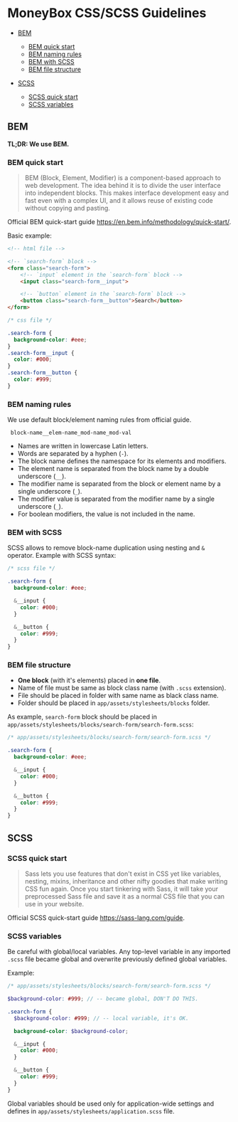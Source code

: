 # MoneyBox CSS/SCSS Guidelines

* [BEM](#BEM)
  * [BEM quick start](#BEM-quick-start)
  * [BEM naming rules](#BEM-naming-rules)
  * [BEM with SCSS](#BEM-with-SCSS)
  * [BEM file structure](#BEM-file-structure)

* [SCSS](#SCSS)
  * [SCSS quick start](#SCSS-quick-start)
  * [SCSS variables](#SCSS-variables)

## BEM

**TL;DR: We use BEM.**

### BEM quick start

> BEM (Block, Element, Modifier) is a component-based approach to web development. The idea behind it is to divide the user interface into independent blocks. This makes interface development easy and fast even with a complex UI, and it allows reuse of existing code without copying and pasting.

Official BEM quick-start guide https://en.bem.info/methodology/quick-start/.

Basic example:

```html
<!-- html file -->

<!-- `search-form` block -->
<form class="search-form">
    <!-- `input` element in the `search-form` block -->
    <input class="search-form__input">

    <!-- `button` element in the `search-form` block -->
    <button class="search-form__button">Search</button>
</form>
```

```css
/* css file */

.search-form {
  background-color: #eee;
}
.search-form__input {
  color: #000;
}
.search-form__button {
  color: #999;
}
```

### BEM naming rules

We use default block/element naming rules from official guide.

` block-name__elem-name_mod-name_mod-val`

* Names are written in lowercase Latin letters.
* Words are separated by a hyphen (`-`).
* The block name defines the namespace for its elements and modifiers.
* The element name is separated from the block name by a double underscore (`__`).
* The modifier name is separated from the block or element name by a single underscore (`_`).
* The modifier value is separated from the modifier name by a single underscore (`_`).
* For boolean modifiers, the value is not included in the name.

### BEM with SCSS

SCSS allows to remove block-name duplication using nesting and `&` operator.
Example with SCSS syntax:

```scss
/* scss file */

.search-form {
  background-color: #eee;

  &__input {
    color: #000;
  }

  &__button {
    color: #999;
  }
}
```

### BEM file structure

- **One block** (with it's elements) placed in **one file**.
- Name of file must be same as block class name (with `.scss` extension).
- File should be placed in folder with same name as black class name.
- Folder should be placed in `app/assets/stylesheets/blocks` folder.

As example, `search-form` block should be placed in `app/assets/stylesheets/blocks/search-form/search-form.scss`:

```scss
/* app/assets/stylesheets/blocks/search-form/search-form.scss */

.search-form {
  background-color: #eee;

  &__input {
    color: #000;
  }

  &__button {
    color: #999;
  }
}
```

## SCSS

### SCSS quick start

> Sass lets you use features that don't exist in CSS yet like variables, nesting, mixins, inheritance and other nifty goodies that make writing CSS fun again.
Once you start tinkering with Sass, it will take your preprocessed Sass file and save it as a normal CSS file that you can use in your website.

Official SCSS quick-start guide https://sass-lang.com/guide.

### SCSS variables

Be careful with global/local variables. Any top-level variable in any imported `.scss` file became global and overwrite previously defined global variables.

Example:

```scss
/* app/assets/stylesheets/blocks/search-form/search-form.scss */

$background-color: #999; // -- became global, DON'T DO THIS.

.search-form {
  $background-color: #999; // -- local variable, it's OK.

  background-color: $background-color;

  &__input {
    color: #000;
  }

  &__button {
    color: #999;
  }
}

```

Global variables should be used only for application-wide settings and defines in `app/assets/stylesheets/application.scss` file.
